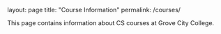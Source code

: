 layout: page
title: "Course Information"
permalink: /courses/

This page contains information about CS courses at Grove City College.

